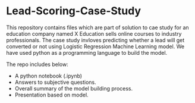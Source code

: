 # Lead-Scoring-Case-Study

This repository contains files which are part of solution to cae study for an education company named X Education sells online courses to industry professionals.
The case study invloves predicting whether a lead will get converted or not using Logistic Regression Machine Learning model. 
We have used python as a programming language to build the model.

The repo includes below:
- A python notebook (.ipynb)
- Answers to subjective questions.
- Overall summary of the model building process.
- Presentation based on model.
